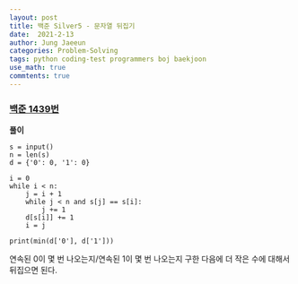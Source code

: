 ```yaml
---
layout: post
title: 백준 Silver5 - 문자열 뒤집기
date:  2021-2-13
author: Jung Jaeeun
categories: Problem-Solving
tags: python coding-test programmers boj baekjoon
use_math: true
commtents: true
---
```


### [백준 1439번](https://www.acmicpc.net/problem/1439)

**풀이**

```python3
s = input()
n = len(s)
d = {'0': 0, '1': 0}

i = 0
while i < n:
    j = i + 1
    while j < n and s[j] == s[i]:
        j += 1
    d[s[i]] += 1
    i = j

print(min(d['0'], d['1']))
```

연속된 0이 몇 번 나오는지/연속된 1이 몇 번 나오는지 구한 다음에 더 작은 수에 대해서 뒤집으면 된다.
